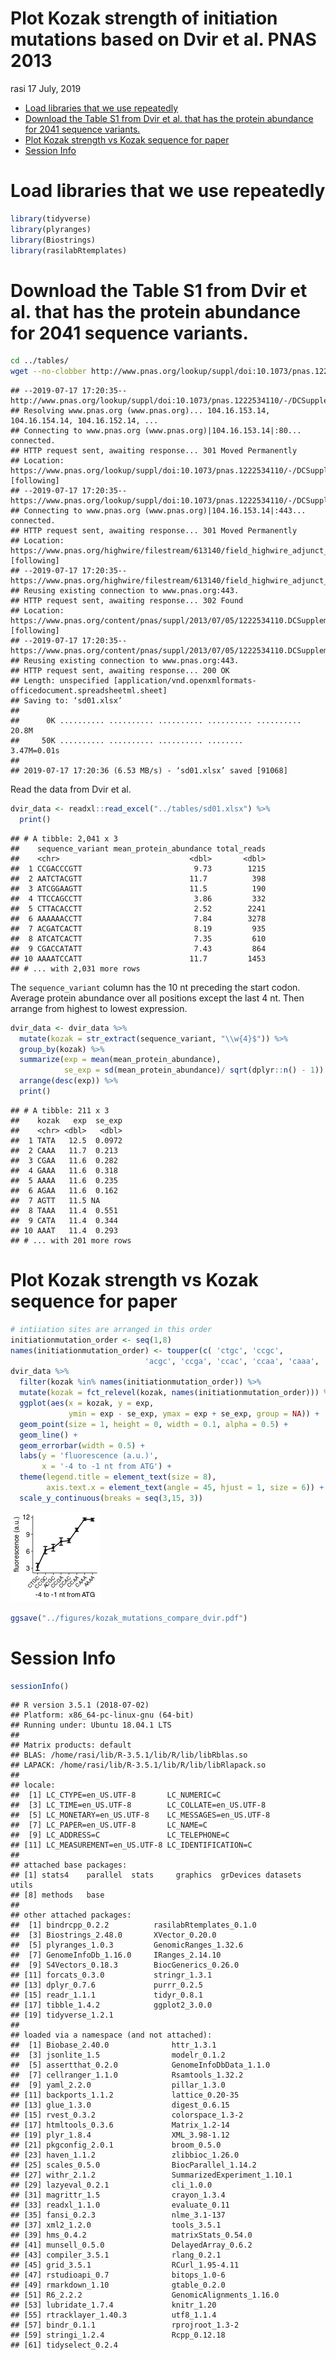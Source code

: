 Plot Kozak strength of initiation mutations based on Dvir et al. PNAS 2013
================
rasi
17 July, 2019

-   [Load libraries that we use repeatedly](#load-libraries-that-we-use-repeatedly)
-   [Download the Table S1 from Dvir et al. that has the protein abundance for 2041 sequence variants.](#download-the-table-s1-from-dvir-et-al.-that-has-the-protein-abundance-for-2041-sequence-variants.)
-   [Plot Kozak strength vs Kozak sequence for paper](#plot-kozak-strength-vs-kozak-sequence-for-paper)
-   [Session Info](#session-info)

Load libraries that we use repeatedly
=====================================

``` r
library(tidyverse)
library(plyranges)
library(Biostrings)
library(rasilabRtemplates)
```

Download the Table S1 from Dvir et al. that has the protein abundance for 2041 sequence variants.
=================================================================================================

``` bash
cd ../tables/
wget --no-clobber http://www.pnas.org/lookup/suppl/doi:10.1073/pnas.1222534110/-/DCSupplemental/sd01.xlsx
```

    ## --2019-07-17 17:20:35--  http://www.pnas.org/lookup/suppl/doi:10.1073/pnas.1222534110/-/DCSupplemental/sd01.xlsx
    ## Resolving www.pnas.org (www.pnas.org)... 104.16.153.14, 104.16.154.14, 104.16.152.14, ...
    ## Connecting to www.pnas.org (www.pnas.org)|104.16.153.14|:80... connected.
    ## HTTP request sent, awaiting response... 301 Moved Permanently
    ## Location: https://www.pnas.org/lookup/suppl/doi:10.1073/pnas.1222534110/-/DCSupplemental/sd01.xlsx [following]
    ## --2019-07-17 17:20:35--  https://www.pnas.org/lookup/suppl/doi:10.1073/pnas.1222534110/-/DCSupplemental/sd01.xlsx
    ## Connecting to www.pnas.org (www.pnas.org)|104.16.153.14|:443... connected.
    ## HTTP request sent, awaiting response... 301 Moved Permanently
    ## Location: https://www.pnas.org/highwire/filestream/613140/field_highwire_adjunct_files/1/sd01.xlsx [following]
    ## --2019-07-17 17:20:35--  https://www.pnas.org/highwire/filestream/613140/field_highwire_adjunct_files/1/sd01.xlsx
    ## Reusing existing connection to www.pnas.org:443.
    ## HTTP request sent, awaiting response... 302 Found
    ## Location: https://www.pnas.org/content/pnas/suppl/2013/07/05/1222534110.DCSupplemental/sd01.xlsx [following]
    ## --2019-07-17 17:20:35--  https://www.pnas.org/content/pnas/suppl/2013/07/05/1222534110.DCSupplemental/sd01.xlsx
    ## Reusing existing connection to www.pnas.org:443.
    ## HTTP request sent, awaiting response... 200 OK
    ## Length: unspecified [application/vnd.openxmlformats-officedocument.spreadsheetml.sheet]
    ## Saving to: ‘sd01.xlsx’
    ## 
    ##      0K .......... .......... .......... .......... .......... 20.8M
    ##     50K .......... .......... .......... ........              3.47M=0.01s
    ## 
    ## 2019-07-17 17:20:36 (6.53 MB/s) - ‘sd01.xlsx’ saved [91068]

Read the data from Dvir et al.

``` r
dvir_data <- readxl::read_excel("../tables/sd01.xlsx") %>% 
  print()
```

    ## # A tibble: 2,041 x 3
    ##    sequence_variant mean_protein_abundance total_reads
    ##    <chr>                             <dbl>       <dbl>
    ##  1 CCGACCCGTT                         9.73        1215
    ##  2 AATCTACGTT                        11.7          398
    ##  3 ATCGGAAGTT                        11.5          190
    ##  4 TTCCAGCCTT                         3.86         332
    ##  5 CTTACACCTT                         2.52        2241
    ##  6 AAAAAACCTT                         7.84        3278
    ##  7 ACGATCACTT                         8.19         935
    ##  8 ATCATCACTT                         7.35         610
    ##  9 CGACCATATT                         7.43         864
    ## 10 AAAATCCATT                        11.7         1453
    ## # ... with 2,031 more rows

The `sequence_variant` column has the 10 nt preceding the start codon. Average protein abundance over all positions except the last 4 nt. Then arrange from highest to lowest expression.

``` r
dvir_data <- dvir_data %>% 
  mutate(kozak = str_extract(sequence_variant, "\\w{4}$")) %>% 
  group_by(kozak) %>% 
  summarize(exp = mean(mean_protein_abundance), 
            se_exp = sd(mean_protein_abundance)/ sqrt(dplyr::n() - 1)) %>% 
  arrange(desc(exp)) %>% 
  print()
```

    ## # A tibble: 211 x 3
    ##    kozak   exp  se_exp
    ##    <chr> <dbl>   <dbl>
    ##  1 TATA   12.5  0.0972
    ##  2 CAAA   11.7  0.213 
    ##  3 CGAA   11.6  0.282 
    ##  4 GAAA   11.6  0.318 
    ##  5 AAAA   11.6  0.235 
    ##  6 AGAA   11.6  0.162 
    ##  7 AGTT   11.5 NA     
    ##  8 TAAA   11.4  0.551 
    ##  9 CATA   11.4  0.344 
    ## 10 AAAT   11.4  0.293 
    ## # ... with 201 more rows

Plot Kozak strength vs Kozak sequence for paper
===============================================

``` r
# intiiation sites are arranged in this order
initiationmutation_order <- seq(1,8)
names(initiationmutation_order) <- toupper(c( 'ctgc', 'ccgc', 
                              'acgc', 'ccga', 'ccac', 'ccaa', 'caaa', 'aaaa'))
dvir_data %>% 
  filter(kozak %in% names(initiationmutation_order)) %>% 
  mutate(kozak = fct_relevel(kozak, names(initiationmutation_order))) %>% 
  ggplot(aes(x = kozak, y = exp, 
             ymin = exp - se_exp, ymax = exp + se_exp, group = NA)) +
  geom_point(size = 1, height = 0, width = 0.1, alpha = 0.5) +
  geom_line() +
  geom_errorbar(width = 0.5) +
  labs(y = 'fluorescence (a.u.)',
       x = '-4 to -1 nt from ATG') +
  theme(legend.title = element_text(size = 8),
        axis.text.x = element_text(angle = 45, hjust = 1, size = 6)) +
  scale_y_continuous(breaks = seq(3,15, 3))
```

![](plot_kozak_strength_files/figure-markdown_github/unnamed-chunk-5-1.png)

``` r
ggsave("../figures/kozak_mutations_compare_dvir.pdf")
```

Session Info
============

``` r
sessionInfo()
```

    ## R version 3.5.1 (2018-07-02)
    ## Platform: x86_64-pc-linux-gnu (64-bit)
    ## Running under: Ubuntu 18.04.1 LTS
    ## 
    ## Matrix products: default
    ## BLAS: /home/rasi/lib/R-3.5.1/lib/R/lib/libRblas.so
    ## LAPACK: /home/rasi/lib/R-3.5.1/lib/R/lib/libRlapack.so
    ## 
    ## locale:
    ##  [1] LC_CTYPE=en_US.UTF-8       LC_NUMERIC=C              
    ##  [3] LC_TIME=en_US.UTF-8        LC_COLLATE=en_US.UTF-8    
    ##  [5] LC_MONETARY=en_US.UTF-8    LC_MESSAGES=en_US.UTF-8   
    ##  [7] LC_PAPER=en_US.UTF-8       LC_NAME=C                 
    ##  [9] LC_ADDRESS=C               LC_TELEPHONE=C            
    ## [11] LC_MEASUREMENT=en_US.UTF-8 LC_IDENTIFICATION=C       
    ## 
    ## attached base packages:
    ## [1] stats4    parallel  stats     graphics  grDevices datasets  utils    
    ## [8] methods   base     
    ## 
    ## other attached packages:
    ##  [1] bindrcpp_0.2.2          rasilabRtemplates_0.1.0
    ##  [3] Biostrings_2.48.0       XVector_0.20.0         
    ##  [5] plyranges_1.0.3         GenomicRanges_1.32.6   
    ##  [7] GenomeInfoDb_1.16.0     IRanges_2.14.10        
    ##  [9] S4Vectors_0.18.3        BiocGenerics_0.26.0    
    ## [11] forcats_0.3.0           stringr_1.3.1          
    ## [13] dplyr_0.7.6             purrr_0.2.5            
    ## [15] readr_1.1.1             tidyr_0.8.1            
    ## [17] tibble_1.4.2            ggplot2_3.0.0          
    ## [19] tidyverse_1.2.1        
    ## 
    ## loaded via a namespace (and not attached):
    ##  [1] Biobase_2.40.0              httr_1.3.1                 
    ##  [3] jsonlite_1.5                modelr_0.1.2               
    ##  [5] assertthat_0.2.0            GenomeInfoDbData_1.1.0     
    ##  [7] cellranger_1.1.0            Rsamtools_1.32.2           
    ##  [9] yaml_2.2.0                  pillar_1.3.0               
    ## [11] backports_1.1.2             lattice_0.20-35            
    ## [13] glue_1.3.0                  digest_0.6.15              
    ## [15] rvest_0.3.2                 colorspace_1.3-2           
    ## [17] htmltools_0.3.6             Matrix_1.2-14              
    ## [19] plyr_1.8.4                  XML_3.98-1.12              
    ## [21] pkgconfig_2.0.1             broom_0.5.0                
    ## [23] haven_1.1.2                 zlibbioc_1.26.0            
    ## [25] scales_0.5.0                BiocParallel_1.14.2        
    ## [27] withr_2.1.2                 SummarizedExperiment_1.10.1
    ## [29] lazyeval_0.2.1              cli_1.0.0                  
    ## [31] magrittr_1.5                crayon_1.3.4               
    ## [33] readxl_1.1.0                evaluate_0.11              
    ## [35] fansi_0.2.3                 nlme_3.1-137               
    ## [37] xml2_1.2.0                  tools_3.5.1                
    ## [39] hms_0.4.2                   matrixStats_0.54.0         
    ## [41] munsell_0.5.0               DelayedArray_0.6.2         
    ## [43] compiler_3.5.1              rlang_0.2.1                
    ## [45] grid_3.5.1                  RCurl_1.95-4.11            
    ## [47] rstudioapi_0.7              bitops_1.0-6               
    ## [49] rmarkdown_1.10              gtable_0.2.0               
    ## [51] R6_2.2.2                    GenomicAlignments_1.16.0   
    ## [53] lubridate_1.7.4             knitr_1.20                 
    ## [55] rtracklayer_1.40.3          utf8_1.1.4                 
    ## [57] bindr_0.1.1                 rprojroot_1.3-2            
    ## [59] stringi_1.2.4               Rcpp_0.12.18               
    ## [61] tidyselect_0.2.4
